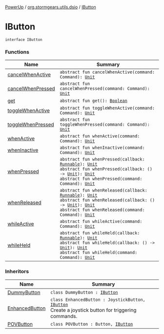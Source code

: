 [PowerUp](../../index.md) / [org.stormgears.utils.dsio](../index.md) / [IButton](./index.md)

# IButton

`interface IButton`

### Functions

| Name | Summary |
|---|---|
| [cancelWhenActive](cancel-when-active.md) | `abstract fun cancelWhenActive(command: Command): `[`Unit`](https://kotlinlang.org/api/latest/jvm/stdlib/kotlin/-unit/index.html) |
| [cancelWhenPressed](cancel-when-pressed.md) | `abstract fun cancelWhenPressed(command: Command): `[`Unit`](https://kotlinlang.org/api/latest/jvm/stdlib/kotlin/-unit/index.html) |
| [get](get.md) | `abstract fun get(): `[`Boolean`](https://kotlinlang.org/api/latest/jvm/stdlib/kotlin/-boolean/index.html) |
| [toggleWhenActive](toggle-when-active.md) | `abstract fun toggleWhenActive(command: Command): `[`Unit`](https://kotlinlang.org/api/latest/jvm/stdlib/kotlin/-unit/index.html) |
| [toggleWhenPressed](toggle-when-pressed.md) | `abstract fun toggleWhenPressed(command: Command): `[`Unit`](https://kotlinlang.org/api/latest/jvm/stdlib/kotlin/-unit/index.html) |
| [whenActive](when-active.md) | `abstract fun whenActive(command: Command): `[`Unit`](https://kotlinlang.org/api/latest/jvm/stdlib/kotlin/-unit/index.html) |
| [whenInactive](when-inactive.md) | `abstract fun whenInactive(command: Command): `[`Unit`](https://kotlinlang.org/api/latest/jvm/stdlib/kotlin/-unit/index.html) |
| [whenPressed](when-pressed.md) | `abstract fun whenPressed(callback: `[`Runnable`](http://docs.oracle.com/javase/8/docs/api/java/lang/Runnable.html)`): `[`Unit`](https://kotlinlang.org/api/latest/jvm/stdlib/kotlin/-unit/index.html)<br>`abstract fun whenPressed(callback: () -> `[`Unit`](https://kotlinlang.org/api/latest/jvm/stdlib/kotlin/-unit/index.html)`): `[`Unit`](https://kotlinlang.org/api/latest/jvm/stdlib/kotlin/-unit/index.html)<br>`abstract fun whenPressed(command: Command): `[`Unit`](https://kotlinlang.org/api/latest/jvm/stdlib/kotlin/-unit/index.html) |
| [whenReleased](when-released.md) | `abstract fun whenReleased(callback: `[`Runnable`](http://docs.oracle.com/javase/8/docs/api/java/lang/Runnable.html)`): `[`Unit`](https://kotlinlang.org/api/latest/jvm/stdlib/kotlin/-unit/index.html)<br>`abstract fun whenReleased(callback: () -> `[`Unit`](https://kotlinlang.org/api/latest/jvm/stdlib/kotlin/-unit/index.html)`): `[`Unit`](https://kotlinlang.org/api/latest/jvm/stdlib/kotlin/-unit/index.html)<br>`abstract fun whenReleased(command: Command): `[`Unit`](https://kotlinlang.org/api/latest/jvm/stdlib/kotlin/-unit/index.html) |
| [whileActive](while-active.md) | `abstract fun whileActive(command: Command): `[`Unit`](https://kotlinlang.org/api/latest/jvm/stdlib/kotlin/-unit/index.html) |
| [whileHeld](while-held.md) | `abstract fun whileHeld(callback: `[`Runnable`](http://docs.oracle.com/javase/8/docs/api/java/lang/Runnable.html)`): `[`Unit`](https://kotlinlang.org/api/latest/jvm/stdlib/kotlin/-unit/index.html)<br>`abstract fun whileHeld(callback: () -> `[`Unit`](https://kotlinlang.org/api/latest/jvm/stdlib/kotlin/-unit/index.html)`): `[`Unit`](https://kotlinlang.org/api/latest/jvm/stdlib/kotlin/-unit/index.html)<br>`abstract fun whileHeld(command: Command): `[`Unit`](https://kotlinlang.org/api/latest/jvm/stdlib/kotlin/-unit/index.html) |

### Inheritors

| Name | Summary |
|---|---|
| [DummyButton](../-dummy-button/index.md) | `class DummyButton : `[`IButton`](./index.md) |
| [EnhancedButton](../-enhanced-button/index.md) | `class EnhancedButton : JoystickButton, `[`IButton`](./index.md)<br>Create a joystick button for triggering commands. |
| [POVButton](../-p-o-v-button/index.md) | `class POVButton : Button, `[`IButton`](./index.md) |
